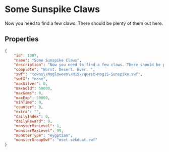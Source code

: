 # Some Sunspike Claws

Now you need to find a few claws. There should be plenty of them out here.

## Properties

```json
{
    "id": 1307,
    "name": "Some Sunspike Claws",
    "description": "Now you need to find a few claws. There should be plenty of them out here.",
    "complete": "Worst. Desert. Ever. ",
    "swf": "towns\/Mogloween\/M15\/quest-Mog15-Sunspike.swf",
    "swfX": "none",
    "maxSilver": 0,
    "maxGold": 50000,
    "maxGems": 0,
    "maxExp": 50000,
    "minTime": 0,
    "counter": 0,
    "extra": "",
    "dailyIndex": 0,
    "dailyReward": 0,
    "monsterMinLevel": 1,
    "monsterMaxLevel": 99,
    "monsterType": "eygptian",
    "monsterGroupSwf": "mset-sekduat.swf"
}
```

